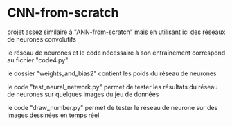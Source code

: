 # CNN-from-scratch

projet assez similaire à "ANN-from-scratch" mais en utilisant ici des réseaux de neurones convolutifs


le réseau de neurones et le code nécessaire à son entraînement correspond au fichier "code4.py"

le dossier "weights_and_bias2" contient les poids du réseau de neurones

le code "test_neural_network.py" permet de tester les résultats du réseau de neurones sur quelques images du jeu de données

le code "draw_number.py" permet de tester le réseau de neurone sur des images dessinées en temps réel
